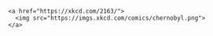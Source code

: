 
    <a href="https://xkcd.com/2163/">
      <img src="https://imgs.xkcd.com/comics/chernobyl.png">
    </a>
